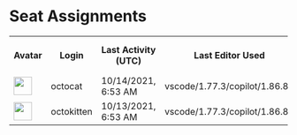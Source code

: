 <h1>Seat Assignments</h1>
<table><tr><th>Avatar</th><th>Login</th><th>Last Activity (UTC)</th><th>Last Editor Used</th><th>Created At</th><th>Updated At</th><th>Pending Cancellation Date</th><th>Team</th></tr><tr><td><img src="https://github.com/images/error/octocat_happy.gif" width="33" /></td><td>octocat</td><td>10/14/2021, 6:53 AM</td><td>vscode/1.77.3/copilot/1.86.82</td><td>8/4/2021</td><td>9/23/2021</td><td>undefined</td><td>Justice League</td></tr><tr><td><img src="https://github.com/images/error/octokitten_happy.gif" width="33" /></td><td>octokitten</td><td>10/13/2021, 6:53 AM</td><td>vscode/1.77.3/copilot/1.86.82</td><td>9/24/2021</td><td>9/23/2021</td><td>11/1/2021</td><td> </td></tr></table>
